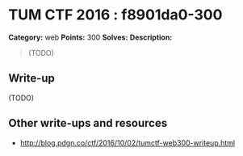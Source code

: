# TUM CTF 2016 : f8901da0-300

**Category:** web
**Points:** 300
**Solves:**
**Description:**

> (TODO)

## Write-up

(TODO)

## Other write-ups and resources

* http://blog.pdgn.co/ctf/2016/10/02/tumctf-web300-writeup.html
